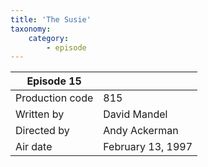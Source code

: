 ```yaml
---
title: 'The Susie'
taxonomy:
    category:
        - episode
---
```


| Episode 15 | |
|-----------------|--------------------------------|
| Production code | 815                            |
| Written by      | David Mandel |
| Directed by     | Andy Ackerman                   |
| Air date        | February 13, 1997                   |
